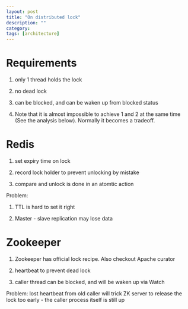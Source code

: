 ```yaml
---
layout: post
title: "On distributed lock" 
description: ""
category: 
tags: [architecture]
---
```


# Requirements

1. only 1 thread holds the lock

2. no dead lock

3. can be blocked, and can be waken up from blocked status

4. Note that it is almost impossible to achieve 1 and 2 at the same time (See the analysis below). Normally it becomes a tradeoff.

# Redis

1. set expiry time on lock

2. record lock holder to prevent unlocking by mistake

3. compare and unlock is done in an atomtic action

Problem:

1. TTL is hard to set it right

2. Master - slave replication may lose data

# Zookeeper

1. Zookeeper has official lock recipe. Also checkout Apache curator

2. heartbeat to prevent dead lock

3. caller thread can be blocked, and will be waken up via Watch

Problem: lost heartbeat from old caller will trick ZK server to release the lock too early - the caller process itself is still up

